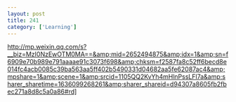 ```yaml
---
layout: post
title: 241
category: ['Learning']
---
```


http://mp.weixin.qq.com/s?__biz=MzI0NzEwOTM0MA==&amp;mid=2652494875&amp;idx=1&amp;sn=f6909e70b989e791aaaae91c3073f698&amp;chksm=f2587fa8c52ff6becd8e014fc4acb0085c39ba563aa5ff402b5490331d04682aa5fe62087ac4&amp;mpshare=1&amp;scene=1&amp;srcid=1105QQ2KvYh4mHlnPssLFl7a&amp;sharer_sharetime=1636099268261&amp;sharer_shareid=d94307a8605fb2fbec271a8d8c5a0a86#rd]


